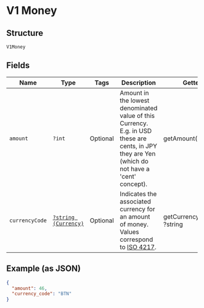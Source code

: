 
# V1 Money

## Structure

`V1Money`

## Fields

| Name | Type | Tags | Description | Getter | Setter |
|  --- | --- | --- | --- | --- | --- |
| `amount` | `?int` | Optional | Amount in the lowest denominated value of this Currency. E.g. in USD<br>these are cents, in JPY they are Yen (which do not have a 'cent' concept). | getAmount(): ?int | setAmount(?int amount): void |
| `currencyCode` | [`?string (Currency)`](/doc/models/currency.md) | Optional | Indicates the associated currency for an amount of money. Values correspond<br>to [ISO 4217](https://wikipedia.org/wiki/ISO_4217). | getCurrencyCode(): ?string | setCurrencyCode(?string currencyCode): void |

## Example (as JSON)

```json
{
  "amount": 46,
  "currency_code": "BTN"
}
```

